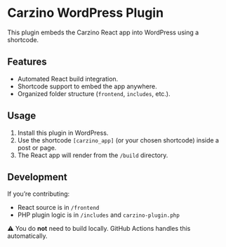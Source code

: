 # Carzino WordPress Plugin

This plugin embeds the Carzino React app into WordPress using a shortcode.

## Features
- Automated React build integration.
- Shortcode support to embed the app anywhere.
- Organized folder structure (`frontend`, `includes`, etc.).

## Usage
1. Install this plugin in WordPress.
2. Use the shortcode `[carzino_app]` (or your chosen shortcode) inside a post or page.
3. The React app will render from the `/build` directory.

## Development
If you’re contributing:
- React source is in `/frontend`
- PHP plugin logic is in `/includes` and `carzino-plugin.php`

⚠️ You do **not** need to build locally. GitHub Actions handles this automatically.
